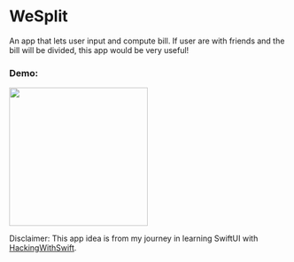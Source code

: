 # WeSplit 

An app that lets user input and compute bill. If user are with friends and the bill will be divided, this app would be very useful!

### Demo:

<img src="https://github.com/chandevbringino/Portfolio/blob/main/iOS/SwiftUI/WeSplit/Demo/WeSplitAppDemo.gif" width="250">

Disclaimer: This app idea is from my journey in learning SwiftUI with [HackingWithSwift](https://www.hackingwithswift.com/).
